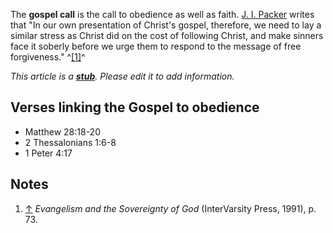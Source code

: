 The **gospel call** is the call to obedience as well as faith.
[J. I. Packer](J._I._Packer "J. I. Packer") writes that "In our own
presentation of Christ's gospel, therefore, we need to lay a
similar stress as Christ did on the cost of following Christ, and
make sinners face it soberly before we urge them to respond to the
message of free forgiveness." ^[[1]](#note-0)^

*This article is a **[stub](http://www.theopedia.com/Category:Theopedia_stubs "Category:Theopedia stubs")**. Please edit it to add information.*
## Verses linking the Gospel to obedience

-   Matthew 28:18-20
-   2 Thessalonians 1:6-8
-   1 Peter 4:17

## Notes

1.  [↑](#ref-0) *Evangelism and the Sovereignty of God*
    (InterVarsity Press, 1991), p. 73.



